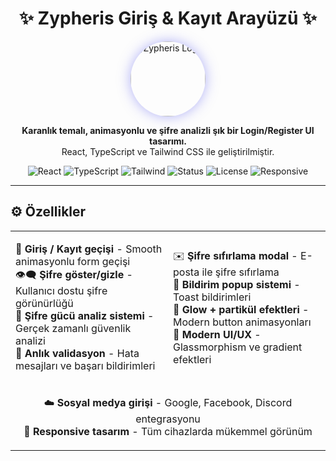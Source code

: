<div align="center">

# ✨ Zypheris Giriş & Kayıt Arayüzü ✨

<img src="https://images.pexels.com/photos/6985003/pexels-photo-6985003.jpeg?auto=compress&cs=tinysrgb&w=200&h=200&fit=crop" alt="Zypheris Logo" width="120" height="120" style="border-radius: 50%; box-shadow: 0 0 20px rgba(99, 102, 241, 0.5);">

**Karanlık temalı, animasyonlu ve şifre analizli şık bir Login/Register UI tasarımı.**  
React, TypeScript ve Tailwind CSS ile geliştirilmiştir.

<img src="https://img.shields.io/badge/React-18.3.1-61dafb?style=for-the-badge&logo=react&logoColor=white" alt="React">
<img src="https://img.shields.io/badge/TypeScript-5.5.3-3178c6?style=for-the-badge&logo=typescript&logoColor=white" alt="TypeScript">
<img src="https://img.shields.io/badge/Tailwind-3.4.1-38bdf8?style=for-the-badge&logo=tailwindcss&logoColor=white" alt="Tailwind">

<img src="https://img.shields.io/badge/Status-Production%20Ready-brightgreen?style=flat-square" alt="Status">
<img src="https://img.shields.io/badge/License-MIT-blue?style=flat-square" alt="License">
<img src="https://img.shields.io/badge/Responsive-Yes-green?style=flat-square" alt="Responsive">

</div>

---

## ⚙️ Özellikler

<table>
<tr>
<td width="50%">

🔀 **Giriş / Kayıt geçişi** - Smooth animasyonlu form geçişi  
👁️‍🗨️ **Şifre göster/gizle** - Kullanıcı dostu şifre görünürlüğü  
🔐 **Şifre gücü analiz sistemi** - Gerçek zamanlı güvenlik analizi  
💬 **Anlık validasyon** - Hata mesajları ve başarı bildirimleri  

</td>
<td width="50%">

✉️ **Şifre sıfırlama modal** - E-posta ile şifre sıfırlama  
🔔 **Bildirim popup sistemi** - Toast bildirimleri  
🌟 **Glow + partikül efektleri** - Modern button animasyonları  
🧠 **Modern UI/UX** - Glassmorphism ve gradient efektleri  

</td>
</tr>
<tr>
<td colspan="2" align="center">

☁️ **Sosyal medya girişi** - Google, Facebook, Discord entegrasyonu  
📱 **Responsive tasarım** - Tüm cihazlarda mükemmel görünüm

</td>
</tr>
</tab
